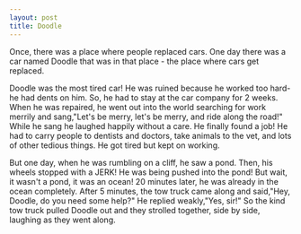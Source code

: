 ```yaml
---
layout: post
title: Doodle
---
```


Once, there was a place where people replaced cars. One day there was a car named Doodle that was in that place - the place where cars get replaced. 

Doodle was the most tired car! He was ruined because he worked too hard-he had dents on him. So, he had to stay at the car company for 2 weeks. When he was repaired, he went out into the world searching for work merrily and sang,"Let's be merry, let's be merry, and ride along the road!" While he sang he laughed happily without a care. He finally found a job! He had to carry people to dentists and doctors, take animals to the vet, and lots of other tedious things. He got tired but kept on working. 

But one day, when he was rumbling on a cliff, he saw a pond. Then, his wheels stopped with a JERK! He was being pushed into the pond! But wait, it wasn't a pond, it was an ocean! 20 minutes later, he was already in the ocean completely. After 5 minutes, the tow truck came along and said,"Hey, Doodle, do you need some help?" He replied weakly,"Yes, sir!" So the kind tow truck pulled Doodle out and they strolled together, side by side, laughing as they went along.